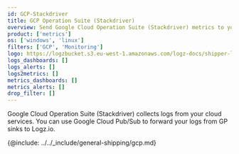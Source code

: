 ```yaml
---
id: GCP-Stackdriver
title: GCP Operation Suite (Stackdriver)
overview: Send Google Cloud Operation Suite (Stackdriver) metrics to your Logz.io account.
product: ['metrics']
os: ['windows', 'linux']
filters: ['GCP', 'Monitoring']
logo: https://logzbucket.s3.eu-west-1.amazonaws.com/logz-docs/shipper-logos/gcp-stackdriver.svg
logs_dashboards: []
logs_alerts: []
logs2metrics: []
metrics_dashboards: []
metrics_alerts: []
drop_filter: []
---
```




Google Cloud Operation Suite (Stackdriver) collects logs from your cloud services. You can use Google Cloud Pub/Sub to forward your logs from GP sinks to Logz.io.

{@include: ../../_include/general-shipping/gcp.md}  
